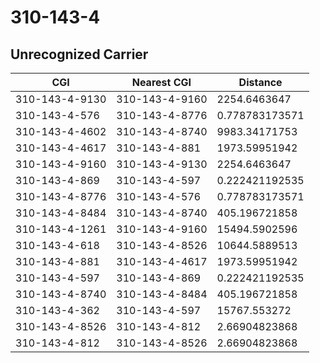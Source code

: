 # 310-143-4
## Unrecognized Carrier


| CGI | Nearest CGI | Distance |
|-----|-------------|----------|
| 310-143-4-9130 | 310-143-4-9160 | 2254.6463647 |
| 310-143-4-576 | 310-143-4-8776 | 0.778783173571 |
| 310-143-4-4602 | 310-143-4-8740 | 9983.34171753 |
| 310-143-4-4617 | 310-143-4-881 | 1973.59951942 |
| 310-143-4-9160 | 310-143-4-9130 | 2254.6463647 |
| 310-143-4-869 | 310-143-4-597 | 0.222421192535 |
| 310-143-4-8776 | 310-143-4-576 | 0.778783173571 |
| 310-143-4-8484 | 310-143-4-8740 | 405.196721858 |
| 310-143-4-1261 | 310-143-4-9160 | 15494.5902596 |
| 310-143-4-618 | 310-143-4-8526 | 10644.5889513 |
| 310-143-4-881 | 310-143-4-4617 | 1973.59951942 |
| 310-143-4-597 | 310-143-4-869 | 0.222421192535 |
| 310-143-4-8740 | 310-143-4-8484 | 405.196721858 |
| 310-143-4-362 | 310-143-4-597 | 15767.553272 |
| 310-143-4-8526 | 310-143-4-812 | 2.66904823868 |
| 310-143-4-812 | 310-143-4-8526 | 2.66904823868 |

